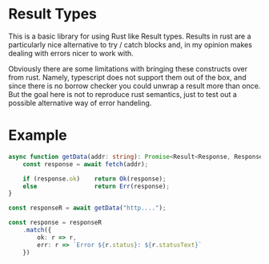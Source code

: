 # Result Types

This is a basic library for using Rust like Result types. Results in rust are a particularly nice alternative to try / catch blocks and, in my opinion makes dealing with errors nicer to work with.

Obviously there are some limitations with bringing these constructs over from rust. Namely, typescript does not support them out of the box, and since there is no borrow checker you could unwrap a result more than once. But the goal here is not to reproduce rust semantics, just to test out a possible alternative way of error handeling.

# Example

```typescript
async function getData(addr: string): Promise<Result<Response, Response>> {
    const response = await fetch(addr);

    if (response.ok)    return Ok(response);
    else                return Err(response);
}

const responseR = await getData("http....");

const response = responseR
    .match({
        ok: r => r,
        err: r => `Error ${r.status}: ${r.statusText}`
    })
```